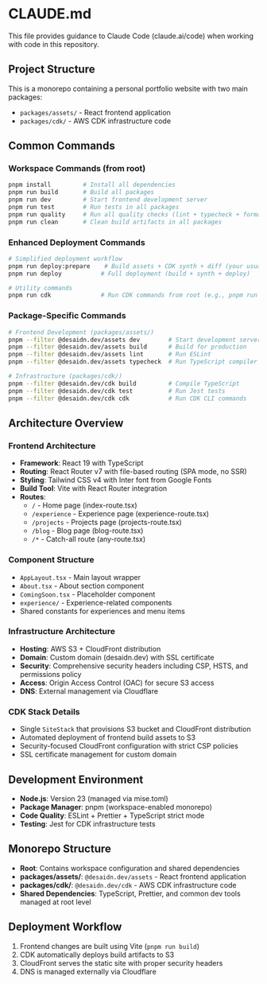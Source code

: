 # CLAUDE.md

This file provides guidance to Claude Code (claude.ai/code) when working with code in this repository.

## Project Structure

This is a monorepo containing a personal portfolio website with two main packages:

- `packages/assets/` - React frontend application
- `packages/cdk/` - AWS CDK infrastructure code

## Common Commands

### Workspace Commands (from root)

```bash
pnpm install         # Install all dependencies
pnpm run build       # Build all packages
pnpm run dev         # Start frontend development server
pnpm run test        # Run tests in all packages
pnpm run quality     # Run all quality checks (lint + typecheck + format)
pnpm run clean       # Clean build artifacts in all packages
```

### Enhanced Deployment Commands

```bash
# Simplified deployment workflow
pnpm run deploy:prepare    # Build assets + CDK synth + diff (your usual steps 1-2)
pnpm run deploy           # Full deployment (build + synth + deploy)

# Utility commands
pnpm run cdk              # Run CDK commands from root (e.g., pnpm run cdk list)
```

### Package-Specific Commands

```bash
# Frontend Development (packages/assets/)
pnpm --filter @desaidn.dev/assets dev        # Start development server
pnpm --filter @desaidn.dev/assets build      # Build for production
pnpm --filter @desaidn.dev/assets lint       # Run ESLint
pnpm --filter @desaidn.dev/assets typecheck  # Run TypeScript compiler

# Infrastructure (packages/cdk/)
pnpm --filter @desaidn.dev/cdk build         # Compile TypeScript
pnpm --filter @desaidn.dev/cdk test          # Run Jest tests
pnpm --filter @desaidn.dev/cdk cdk           # Run CDK CLI commands
```

## Architecture Overview

### Frontend Architecture

- **Framework**: React 19 with TypeScript
- **Routing**: React Router v7 with file-based routing (SPA mode, no SSR)
- **Styling**: Tailwind CSS v4 with Inter font from Google Fonts
- **Build Tool**: Vite with React Router integration
- **Routes**:
  - `/` - Home page (index-route.tsx)
  - `/experience` - Experience page (experience-route.tsx)
  - `/projects` - Projects page (projects-route.tsx)
  - `/blog` - Blog page (blog-route.tsx)
  - `/*` - Catch-all route (any-route.tsx)

### Component Structure

- `AppLayout.tsx` - Main layout wrapper
- `About.tsx` - About section component
- `ComingSoon.tsx` - Placeholder component
- `experience/` - Experience-related components
- Shared constants for experiences and menu items

### Infrastructure Architecture

- **Hosting**: AWS S3 + CloudFront distribution
- **Domain**: Custom domain (desaidn.dev) with SSL certificate
- **Security**: Comprehensive security headers including CSP, HSTS, and permissions policy
- **Access**: Origin Access Control (OAC) for secure S3 access
- **DNS**: External management via Cloudflare

### CDK Stack Details

- Single `SiteStack` that provisions S3 bucket and CloudFront distribution
- Automated deployment of frontend build assets to S3
- Security-focused CloudFront configuration with strict CSP policies
- SSL certificate management for custom domain

## Development Environment

- **Node.js**: Version 23 (managed via mise.toml)
- **Package Manager**: pnpm (workspace-enabled monorepo)
- **Code Quality**: ESLint + Prettier + TypeScript strict mode
- **Testing**: Jest for CDK infrastructure tests

## Monorepo Structure

- **Root**: Contains workspace configuration and shared dependencies
- **packages/assets/**: `@desaidn.dev/assets` - React frontend application
- **packages/cdk/**: `@desaidn.dev/cdk` - AWS CDK infrastructure code
- **Shared Dependencies**: TypeScript, Prettier, and common dev tools managed at root level

## Deployment Workflow

1. Frontend changes are built using Vite (`pnpm run build`)
2. CDK automatically deploys build artifacts to S3
3. CloudFront serves the static site with proper security headers
4. DNS is managed externally via Cloudflare
